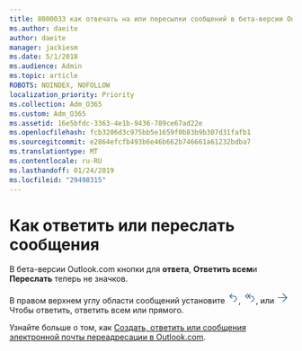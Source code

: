 ```yaml
---
title: 8000033 как отвечать на или пересылки сообщений в бета-версии Outlook.com
ms.author: daeite
author: daeite
manager: jackiesm
ms.date: 5/1/2018
ms.audience: Admin
ms.topic: article
ROBOTS: NOINDEX, NOFOLLOW
localization_priority: Priority
ms.collection: Adm_O365
ms.custom: Adm_O365
ms.assetid: 16e5bfdc-3363-4e1b-9436-789ce67ad22e
ms.openlocfilehash: fcb3206d3c975bb5e1659f0b83b9b307d31fafb1
ms.sourcegitcommit: e2864efcfb493b6e46b662b746661a61232bdba7
ms.translationtype: MT
ms.contentlocale: ru-RU
ms.lasthandoff: 01/24/2019
ms.locfileid: "29498315"
---
```

# <a name="how-to-reply-to-or-forward-messages"></a>Как ответить или переслать сообщения

В бета-версии Outlook.com кнопки для **ответа**, **Ответить всем**и **Переслать** теперь не значков. 
  
В правом верхнем углу области сообщений установите ![Ответить](media/08ad5200-369a-4a2f-bef5-ebdcbef5545f.png), !["Reply all" («Ответить всем»)](media/be5f41a1-dbea-471f-ba5d-7be4256922d2.png), или ![Переслать](media/29fd06ec-1642-40d1-8faa-ec437ef156fc.png) Чтобы ответить, ответить всем или прямого. 
  
Узнайте больше о том, как [Создать, ответить или сообщения электронной почты переадресации в Outlook.com](https://go.microsoft.com/fwlink/p/?linkid=873141).
  

